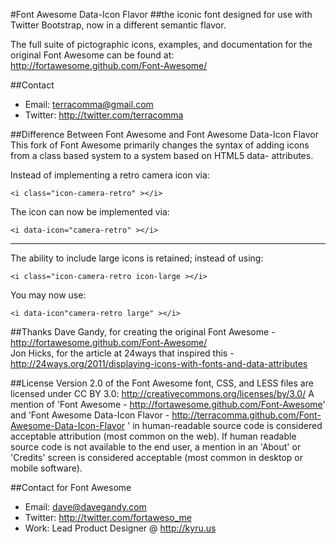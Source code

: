 #Font Awesome Data-Icon Flavor
##the iconic font designed for use with Twitter Bootstrap, now in a different semantic flavor.

The full suite of pictographic icons, examples, and documentation for the original Font Awesome can be found at:
http://fortawesome.github.com/Font-Awesome/

##Contact
- Email: terracomma@gmail.com
- Twitter: http://twitter.com/terracomma

##Difference Between Font Awesome and Font Awesome Data-Icon Flavor
This fork of Font Awesome primarily changes the syntax of adding icons from a class based system to a system based on HTML5 data- attributes.

Instead of implementing a retro camera icon via:  
```
<i class="icon-camera-retro" ></i> 
```
The icon can now be implemented via:   
```
<i data-icon="camera-retro" ></i>  
```
*****

The ability to include large icons is retained; instead of using:   
```
<i class="icon-camera-retro icon-large ></i>   
```
You may now use:   
```
<i data-icon"camera-retro large" ></i>   
```

##Thanks
Dave Gandy, for creating the original Font Awesome - http://fortawesome.github.com/Font-Awesome/  
Jon Hicks, for the article at 24ways that inspired this - http://24ways.org/2011/displaying-icons-with-fonts-and-data-attributes

##License
Version 2.0 of the Font Awesome font, CSS, and LESS files are licensed under CC BY 3.0:
http://creativecommons.org/licenses/by/3.0/
A mention of 'Font Awesome - http://fortawesome.github.com/Font-Awesome'
and 'Font Awesome Data-Icon Flavor - http://terracomma.github.com/Font-Awesome-Data-Icon-Flavor '
in human-readable source code is considered acceptable attribution (most common on the
web). If human readable source code is not available to the end user, a mention in an 'About' 
or 'Credits' screen is considered acceptable (most common in desktop or mobile software).

##Contact for Font Awesome
- Email: dave@davegandy.com  
- Twitter: http://twitter.com/fortaweso_me  
- Work: Lead Product Designer @ http://kyru.us  